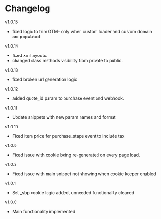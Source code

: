 # Changelog

v1.0.15
- fixed logic to trim GTM- only when custom loader and custom domain are populated

v1.0.14
- fixed xml layouts.
- changed class methods visibility from private to public.

v1.0.13
- fixed broken url generation logic

v1.0.12
- added quote_id param to purchase event and webhook.

v1.0.11
- Update snippets with new param names and format

v1.0.10
- Fixed item price for purchase_stape event to include tax

v1.0.9
- Fixed issue with cookie being re-generated on every page load.

v1.0.2
- Fixed issue with main snippet not showing when cookie keeper enabled

v1.0.1
- Set _sbp cookie logic added, unneeded functionality cleaned

v1.0.0
- Main functionality implemented
